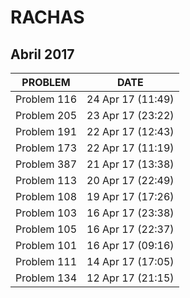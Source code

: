 # RACHAS

## Abril 2017

| PROBLEM     | DATE              |
|-------------|-------------------|
| Problem 116 | 24 Apr 17 (11:49) |
| Problem 205 | 23 Apr 17 (23:22) |
| Problem 191 | 22 Apr 17 (12:43) |
| Problem 173 | 22 Apr 17 (11:19) |
| Problem 387 | 21 Apr 17 (13:38) |
| Problem 113 | 20 Apr 17 (22:49) |
| Problem 108 | 19 Apr 17 (17:26) |
| Problem 103 | 16 Apr 17 (23:38) |
| Problem 105 | 16 Apr 17 (22:37) |
| Problem 101 | 16 Apr 17 (09:16) |
| Problem 111 | 14 Apr 17 (17:05) |
| Problem 134 | 12 Apr 17 (21:15) |
